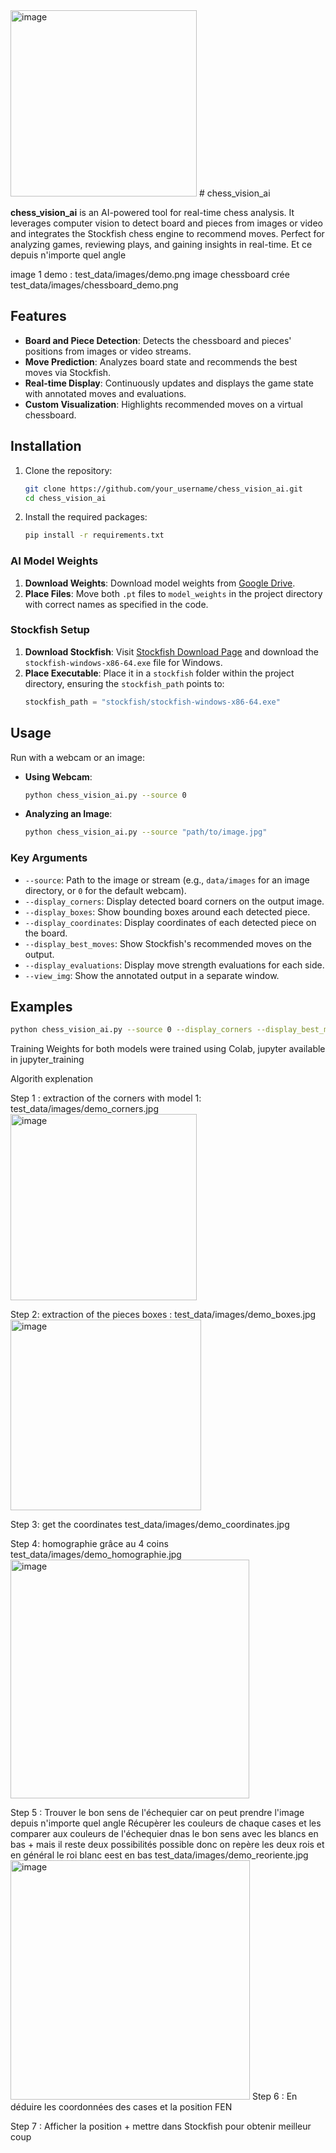 <img width="298" alt="image" src="https://github.com/user-attachments/assets/3abda9cd-c7c8-458f-8d23-beedcc34e0d5">
# chess_vision_ai

**chess_vision_ai** is an AI-powered tool for real-time chess analysis. It leverages computer vision to detect board and pieces from images or video and integrates the 
Stockfish chess engine to recommend moves. Perfect for analyzing games, reviewing plays, and gaining insights in real-time. Et ce depuis n'importe quel angle

image 1 demo : test_data/images/demo.png
image chessboard crée test_data/images/chessboard_demo.png
## Features

- **Board and Piece Detection**: Detects the chessboard and pieces' positions from images or video streams.
- **Move Prediction**: Analyzes board state and recommends the best moves via Stockfish.
- **Real-time Display**: Continuously updates and displays the game state with annotated moves and evaluations.
- **Custom Visualization**: Highlights recommended moves on a virtual chessboard.

## Installation

1. Clone the repository:
   ```bash
   git clone https://github.com/your_username/chess_vision_ai.git
   cd chess_vision_ai
   ```
2. Install the required packages:
   ```bash
   pip install -r requirements.txt
   ```

### AI Model Weights

1. **Download Weights**: Download model weights from [Google Drive](https://drive.google.com/drive/folders/1G2VA3MNB89z0uDn6LtDao64N-vRlIaWH?usp=sharing).
2. **Place Files**: Move both `.pt` files to `model_weights` in the project directory with correct names as specified in the code.

### Stockfish Setup

1. **Download Stockfish**: Visit [Stockfish Download Page](https://stockfishchess.org/download/) and download the `stockfish-windows-x86-64.exe` file for Windows.
2. **Place Executable**: Place it in a `stockfish` folder within the project directory, ensuring the `stockfish_path` points to:
   ```python
   stockfish_path = "stockfish/stockfish-windows-x86-64.exe"
   ```

## Usage

Run with a webcam or an image:

- **Using Webcam**:
  ```bash
  python chess_vision_ai.py --source 0
  ```
- **Analyzing an Image**:
  ```bash
  python chess_vision_ai.py --source "path/to/image.jpg"
  ```

### Key Arguments

- `--source`: Path to the image or stream (e.g., `data/images` for an image directory, or `0` for the default webcam).
- `--display_corners`: Display detected board corners on the output image.
- `--display_boxes`: Show bounding boxes around each detected piece.
- `--display_coordinates`: Display coordinates of each detected piece on the board.
- `--display_best_moves`: Show Stockfish's recommended moves on the output.
- `--display_evaluations`: Display move strength evaluations for each side.
- `--view_img`: Show the annotated output in a separate window.

## Examples

```bash
python chess_vision_ai.py --source 0 --display_corners --display_best_moves --stockfish_path "path/to/stockfish"
```

Training
Weights for both models were trained using Colab, jupyter available in jupyter_training



Algorith explenation

Step 1 : extraction of the corners with model 1:
test_data/images/demo_corners.jpg
<img width="298" alt="image" src="https://github.com/user-attachments/assets/412aa5ab-86b7-4eda-9709-339d3ea30260">

Step 2: extraction of the pieces boxes :
test_data/images/demo_boxes.jpg
<img width="305" alt="image" src="https://github.com/user-attachments/assets/91b0a7c0-e779-4ab8-b3c8-0cd9282db9c0">

Step 3: get the coordinates
test_data/images/demo_coordinates.jpg

Step 4: homographie grâce au 4 coins
test_data/images/demo_homographie.jpg
<img width="382" alt="image" src="https://github.com/user-attachments/assets/199e5a67-7d3f-451b-bbce-57d1c4823226">

Step 5 : Trouver le bon sens de l'échequier car on peut prendre l'image depuis n'importe quel angle
Récupèrer les couleurs de chaque cases et les comparer aux couleurs de l'échequier dnas le bon sens avec les blancs en bas + mais il reste deux possibilités possible donc on repère les deux rois et en général le roi blanc eest en bas
test_data/images/demo_reoriente.jpg
<img width="383" alt="image" src="https://github.com/user-attachments/assets/0dce9b5b-80ee-4a36-bf69-c1fb0a7ba5f2">
Step 6 : En déduire les coordonnées des cases et la position FEN

Step 7 : Afficher la position + mettre dans Stockfish pour obtenir meilleur coup 

